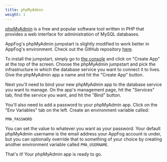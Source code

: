 ```yaml
---
title: phpMyAdmin
weight: 1
---
```


[phpMyAdmin](http://www.phpmyadmin.net/home_page/index.php) is a free and popular software tool written in PHP that provides a web interface for administration of MySQL databases. 

AppFog's phpMyAdmin jumpstart is slightly modified to work better in AppFog's environment. Check out the GitHub repository [here](https://github.com/appfog/af-php-myadmin). 

To install the jumpstart, simply go to [the console](https://console.appfog.com/) and click on "Create App" at the top of the screen. Choose the phpMyAdmin jumpstart and pick the infrastructure in which the database service you want to connect it to lives. Give the phpMyAdmin app a name and hit the "Create App" button. 

Next you'll need to bind your new phpMyAdmin app to the database service you want to manage. On the app's management page, hit the "Services" tab, find the service you want, and hit the "Bind" button. 

You'll also need to add a password to your phpMyAdmin app. Click on the "Env Variables" tab on the left. Create an environment variable called:

    PMA_PASSWORD

You can set the value to whatever you want as your password. Your default phpMyAdmin username is the email address your AppFog account is under, but you can optionally override that to something of your choice by creating another environment variable called `PMA_USERNAME`.

That's it! Your phpMyAdmin app is ready to go. 
